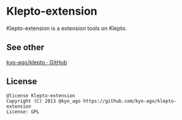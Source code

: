 Klepto-extension
=======

Klepto-extension is a extension tools on Klepto.

See other
-------
[kyo-ago/klepto · GitHub](https://github.com/kyo-ago/klepto)

License
-------

	@license Klepto-extension
	Copyright (C) 2013 @kyo_ago https://github.com/kyo-ago/klepto-extension
	License: GPL
